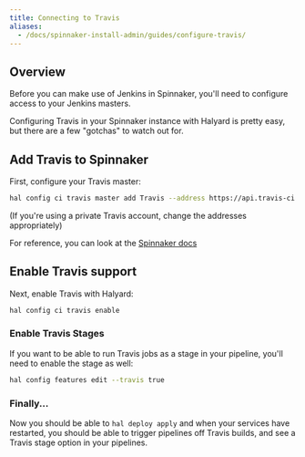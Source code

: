 ```yaml
---
title: Connecting to Travis
aliases:
  - /docs/spinnaker-install-admin/guides/configure-travis/
---
```


## Overview

Before you can make use of Jenkins in Spinnaker, you'll need to
configure access to your Jenkins masters.

Configuring Travis in your Spinnaker instance with Halyard is pretty easy, but
there are a few "gotchas" to watch out for.


## Add Travis to Spinnaker

First, configure your Travis master:

```bash
hal config ci travis master add Travis --address https://api.travis-ci.org --base-url https://travis-ci.org --github-token
```

(If you're using a private Travis account, change the addresses appropriately)

For reference, you can look at the [Spinnaker docs](https://www.spinnaker.io/reference/halyard/commands/#hal-config-ci-travis-master-add)


## Enable Travis support

Next, enable Travis with Halyard:

```bash
hal config ci travis enable
```

<!-- This got carried over from the old KB article. Unlikely still needed but leaving here for posterity.
## Update `igor-local.yml` (Temporary Fix)

This is currently a bug with OSS halyard; doing the above will cause Igor to
go into a CrashLoopBackoff state.  The fix for this is to go into your
`<profile>/profiles/` directory and add (or update, if you already have one)
`igor-local.yml`.  Add this section:

```bash
artifact:
  decorator:
    enabled: true
```
-->

### Enable Travis Stages

If you want to be able to run Travis jobs as a stage in your pipeline, you'll
need to enable the stage as well:

```bash
hal config features edit --travis true
```


### Finally...

Now you should be able to `hal deploy apply` and when your services have
restarted, you should be able to trigger pipelines off Travis builds, and
see a Travis stage option in your pipelines.
